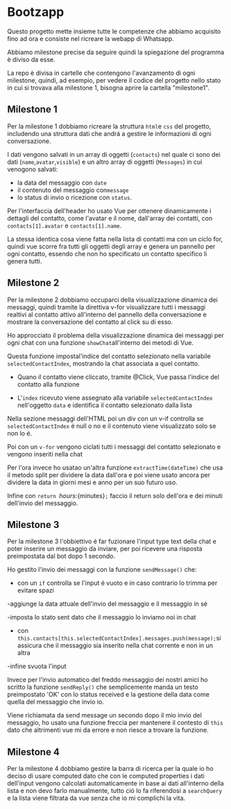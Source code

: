 # Bootzapp

Questo progetto mette insieme tutte le competenze che abbiamo acquisito fino ad ora e consiste nel ricreare la webapp di Whatsapp.

Abbiamo milestone precise da seguire quindi la spiegazione del programma è diviso da esse.

La repo è divisa in cartelle che contengono l'avanzamento di ogni milestone, quindi, ad esempio, per vedere il codice del progetto nello stato in cui si trovava alla milestone 1, bisogna aprire la cartella "milestone1".

## Milestone 1

Per la milestone 1 dobbiamo ricreare la struttura `html`e `css` del progetto, includendo una struttura dati che andrá a gestire le informazioni di ogni conversazione.

I dati vengono salvati in un array di oggetti (`contacts`) nel quale ci sono dei dati (`name`,`avatar`,`visible`) e un altro array di oggetti (`Messages`) in cui venogono salvati:

- la data del messaggio con `date`
- il contenuto del messaggio con`message`
- lo status di invio o ricezione con `status`.

Per l'interfaccia dell'header ho usato Vue per ottenere dinamicamente i dettagli del contatto, come l'avatar e il nome, dall'array dei contatti, con `contacts[1].avatar` e `contacts[1].name`.

La stessa identica cosa viene fatta nella lista di contatti ma con un ciclo for, quindi vue scorre fra tutti gli oggetti degli array e genera un pannello per ogni contatto, essendo che non ho specificato un contatto specifico li genera tutti.

## Milestone 2

Per la milestone 2 dobbiamo occuparci della visualizzazione dinamica dei messaggi, quindi tramite la direttiva v-for visualizzare tutti i messaggi realtivi al contatto attivo all'interno del pannello della conversazione e mostrare la conversazione del contatto al click su di esso.

Ho approcciato il problema della visualizzazione dinamica dei messaggi per ogni chat con una funzione `showChat`all'interno dei metodi di Vue.

Questa funzione impostal'indice del contatto selezionato nella variabile `selectedContactIndex`, mostrando la chat associata a quel contatto.

- Quano il contatto viene cliccato, tramite @Click, Vue passa l'indice del contatto alla funzione

- L'`index` ricevuto viene assegnato alla variabile `selectedContactIndex` nell'oggetto `data` e identifica il contatto selezionato dalla lista

Nella sezione messaggi dell'HTML poi un div con un v-if controlla se `selectedContactIndex` é null o no e il contenuto viene visualizzato solo se non lo é.

Poi con un `v-for` vengono ciclati tutti i messaggi del contatto selezionato e vengono inseriti nella chat

Per l'ora invece ho usatao un'altra funzione `extractTime(dateTime)` che usa il metodo split per dividere la data dall'ora e poi viene usato ancora per dividere la data in giorni mesi e anno per un suo futuro uso.

Infine con `return `${hours}:${minutes}`;` faccio il return solo dell'ora e dei minuti dell'invio del messaggio.

## Milestone 3

Per la milestone 3 l'obbiettivo é far fuzionare l'input type text della chat e poter inserire un messaggio da inviare, per poi ricevere una risposta preimpostata dal bot dopo 1 secondo.

Ho gestito l'invio dei messaggi con la funzione `sendMessage()` che:

- con un `if` controlla se l'input é vuoto e in caso contrario lo trimma per evitare spazi

-aggiunge la data attuale dell'invio del messaggio e il messaggio in sé

-imposta lo stato sent dato che il messaggio lo inviamo noi in chat

- con `this.contacts[this.selectedContactIndex].messages.push(message);`si assicura che il messaggio sia inserito nella chat corrente e non in un altra

-infine svuota l'input

Invece per l'invio automatico del freddo messaggio dei nostri amici ho scritto la funzione `sendReply()` che semplicemente manda un testo preimpostato 'OK' con lo status received e la gestione della data come quella del messaggio che invio io.

Viene richiamata da send message un secondo dopo il mio invio del messaggio, ho usato una funzione freccia per mantenere il contesto di `this` dato che altrimenti vue mi da errore e non riesce a trovare la funzione.

## Milestone 4

Per la milestone 4 dobbiamo gestire la barra di ricerca per la quale io ho deciso di usare computed dato che con le computed properties i dati dell'input vengono calcolati automaticamente in base ai dati all'interno della lista e non devo farlo manualmente, tutto ció lo fa riferendosi a `searchQuery` e la lista viene filtrata da vue senza che io mi complichi la vita.
